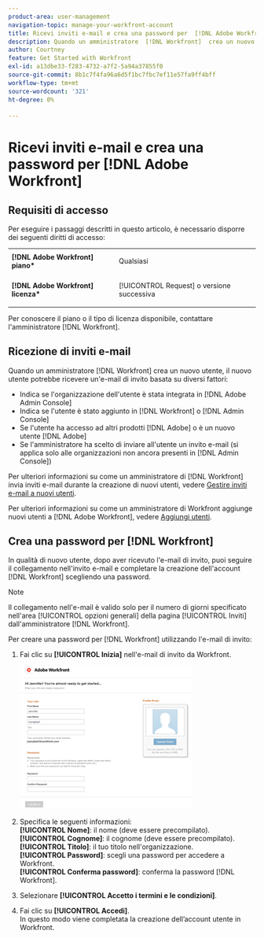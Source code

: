 ```yaml
---
product-area: user-management
navigation-topic: manage-your-workfront-account
title: Ricevi inviti e-mail e crea una password per  [!DNL Adobe Workfront]
description: Quando un amministratore  [!DNL Workfront]  crea un nuovo utente, il nuovo utente potrebbe ricevere un'e-mail di invito in base a diversi fattori.
author: Courtney
feature: Get Started with Workfront
exl-id: a13dbe33-f283-4732-a7f2-5a94a37855f0
source-git-commit: 8b1c7f4fa96a6d5f1bc7fbc7ef11e57fa9ff4bff
workflow-type: tm+mt
source-wordcount: '321'
ht-degree: 0%

---
```


# Ricevi inviti e-mail e crea una password per [!DNL Adobe Workfront]

## Requisiti di accesso

Per eseguire i passaggi descritti in questo articolo, è necessario disporre dei seguenti diritti di accesso:

<table style="table-layout:auto"> 
 <col> 
 </col> 
 <col> 
 </col> 
 <tbody> 
  <tr> 
   <td role="rowheader"><strong>[!DNL Adobe Workfront] piano*</strong></td> 
   <td> <p>Qualsiasi</p> </td> 
  </tr> 
  <tr> 
   <td role="rowheader"><strong>[!DNL Adobe Workfront] licenza*</strong></td> 
   <td> <p>[!UICONTROL Request] o versione successiva</p> </td> 
  </tr> 
 </tbody> 
</table>

Per conoscere il piano o il tipo di licenza disponibile, contattare l&#39;amministratore [!DNL Workfront].

## Ricezione di inviti e-mail

Quando un amministratore [!DNL Workfront] crea un nuovo utente, il nuovo utente potrebbe ricevere un&#39;e-mail di invito basata su diversi fattori:

* Indica se l&#39;organizzazione dell&#39;utente è stata integrata in [!DNL Adobe Admin Console]
* Indica se l&#39;utente è stato aggiunto in [!DNL Workfront] o [!DNL Admin Console]
* Se l&#39;utente ha accesso ad altri prodotti [!DNL Adobe] o è un nuovo utente [!DNL Adobe]
* Se l&#39;amministratore ha scelto di inviare all&#39;utente un invito e-mail (si applica solo alle organizzazioni non ancora presenti in [!DNL Admin Console])

Per ulteriori informazioni su come un amministratore di [!DNL Workfront] invia inviti e-mail durante la creazione di nuovi utenti, vedere [Gestire inviti e-mail a nuovi utenti](../../../administration-and-setup/manage-workfront/emails/manage-email-invitations.md).

Per ulteriori informazioni su come un amministratore di Workfront aggiunge nuovi utenti a [!DNL Adobe Workfront], vedere [Aggiungi utenti](../../../administration-and-setup/add-users/create-and-manage-users/add-users.md).

## Crea una password per [!DNL Workfront]

In qualità di nuovo utente, dopo aver ricevuto l&#39;e-mail di invito, puoi seguire il collegamento nell&#39;invito e-mail e completare la creazione dell&#39;account [!DNL Workfront] scegliendo una password.

>[!NOTE]
>
>Il collegamento nell&#39;e-mail è valido solo per il numero di giorni specificato nell&#39;area [!UICONTROL opzioni generali] della pagina [!UICONTROL Inviti] dall&#39;amministratore [!DNL Workfront].

Per creare una password per [!DNL Workfront] utilizzando l&#39;e-mail di invito:

1. Fai clic su **[!UICONTROL Inizia]** nell&#39;e-mail di invito da Workfront.

   ![Schermata nuovo utente da invito e-mail](assets/new-user-screen-from-invitation-adobe-350x292.png)

1. Specifica le seguenti informazioni:\
   **[!UICONTROL Nome]**: il nome (deve essere precompilato).\
   **[!UICONTROL Cognome]**: il cognome (deve essere precompilato).\
   **[!UICONTROL Titolo]**: il tuo titolo nell&#39;organizzazione.\
   **[!UICONTROL Password]**: scegli una password per accedere a Workfront.\
   **[!UICONTROL Conferma password]**: conferma la password [!DNL Workfront].

1. Selezionare **[!UICONTROL Accetto i termini e le condizioni]**.
1. Fai clic su **[!UICONTROL Accedi]**.\
   In questo modo viene completata la creazione dell’account utente in Workfront.
